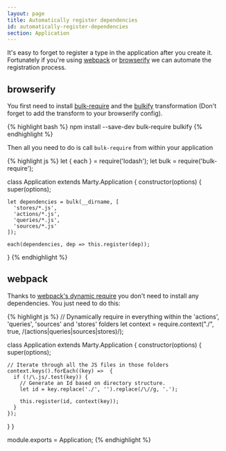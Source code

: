 ```yaml
---
layout: page
title: Automatically register dependencies
id: automatically-register-dependencies
section: Application
---
```


It's easy to forget to register a type in the application after you create it. Fortunately if you're using [webpack](http://webpack.github.io/) or [browserify](http://browserify.org) we can automate the registration process.

<h2 id="browserify">browserify</h2>

You first need to install [bulk-require](https://github.com/substack/bulk-require) and the [bulkify](https://github.com/substack/bulkify) transformation (Don't forget to add the transform to your browserify config).

{% highlight bash %}
npm install --save-dev bulk-require bulkify
{% endhighlight %}

Then all you need to do is call `bulk-require` from within your application

{% highlight js %}
let { each } = require('lodash');
let bulk = require('bulk-require');

class Application extends Marty.Application {
  constructor(options) {
    super(options);

    let dependencies = bulk(__dirname, [
      'stores/*.js',
      'actions/*.js',
      'queries/*.js',
      'sources/*.js'
    ]);

    each(dependencies, dep => this.register(dep));
}
{% endhighlight %}

<h2 id="webpack">webpack</h2>

Thanks to [webpack's dynamic require](http://webpack.github.io/docs/context.html) you don't need to install any dependencies. You just need to do this:

{% highlight js %}
// Dynamically require in everything within the 'actions', 'queries', 'sources' and 'stores' folders
let context = require.context("./", true, /(actions|queries|sources|stores)/);

class Application extends Marty.Application {
  constructor(options) {
    super(options);

    // Iterate through all the JS files in those folders
    context.keys().forEach((key) =>  {
      if (!/\.js/.test(key)) {
        // Generate an Id based on directory structure.
        let id = key.replace('./', '').replace(/\//g, '.');

        this.register(id, context(key));
      }
    });
  }
}

module.exports = Application;
{% endhighlight %}
